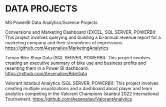 # DATA PROJECTS


MS PowerBI Data Analytics/Science Projects


Conversions and Marketing Dashboard (EXCEL, SQL SERVER, POWERBI): This project involves querying and building a bi-annual revenue report for a marketing company and their streamlines of impressions.
https://github.com/Aesenaliev/MarketingAnalytics


Toman Bike Shop Data (SQL SERVER, POWERBI): This project involves creating an executive summary of bike use and business profits and resenting them in a Power BI dashboard.
https://github.com/Aesenaliev/BikeData


Valorant Istanbul Analytics (SQL SERVER, POWERBI): This project involves creating multiple visualizations and a dashboard about player and team analytics competing in the Valorant Champions Istanbul 2022 International Tournament. 
https://github.com/Aesenaliev/ValorantAnalytics
